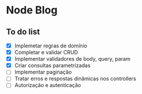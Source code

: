 # Node Blog

## To do list

- [x] Implemetar regras de domínio
- [x] Completar e validar CRUD
- [x] Implementar validadores de body, query, param
- [x] Criar consultas parametrizadas
- [ ] Implementar paginação
- [ ] Tratar erros e respostas dinâmicas nos controllers
- [ ] Autorização e autenticação
